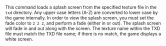 This command loads a splash screen from the specified texture file in the `txd` directory. Any upper case letters (A-Z) are converted to lower case by the game internally. In order to view the splash screen, you must set the fade color to `2 2 2`, and perform a fade (either in or out). The splash screen will fade in and out along with the screen. The texture name within the TXD file must match the TXD file name; if there is no match, the game displays a white screen.
